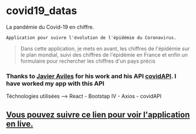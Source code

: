 # covid19_datas

La pandémie du Covid-19 en chiffre.

`Application pour suivre l'évolution de l'épidémie du Coronavirus.`

> Dans cette application, je mets en avant, les chiffres de l'épidémie sur le plan mondial, suivi des chiffres de l'épidémie en France et enfin un formulaire pour rechercher les chiffres d'un pays précis

### Thanks to [Javier Aviles](https://github.com/javieraviles) for his work and his API [covidAPI](https://github.com/javieraviles/covidAPI). I have worked my app with this API

Téchnologies utilisées --> React - Bootstap IV - Axios - covidAPI

## [Vous pouvez suivre ce lien pour voir l'application en live.](https://parad0xj.github.io/covid19_datas/)
